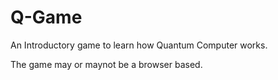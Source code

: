 # Q-Game
An Introductory game to learn how Quantum Computer works.

The game may or maynot be a browser based.
